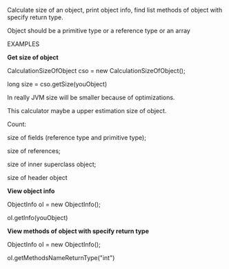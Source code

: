 Calculate size of an object, print object info, find list methods of object with specify return type.

Object should be a primitive type or a reference type or an array


EXAMPLES


**Get size of object**

CalculationSizeOfObject cso = new CalculationSizeOfObject();

long size = cso.getSize(youObject)


In really JVM size will be smaller because of optimizations.

This calculator maybe a upper estimation size of object.


Count:
  
  size of fields (reference type and primitive type);
  
  size of references;
  
  size of inner superclass object;
  
  size of header object
  
  
**View object info**

ObjectInfo oI = new ObjectInfo();

oI.getInfo(youObject)


**View methods of object with specify return type**

ObjectInfo oI = new ObjectInfo();

oI.getMethodsNameReturnType("int")

